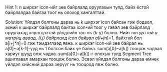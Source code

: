 Hint 1: n ширхэг icon-ийг зөв байрлалд оруулахын тулд, байх ёстой байрлалдаа байгаа тоог нь олоход хангалттай.

Solution: Үйлдэл болгоны дараа нь k ширхэг icon байсан гэж бодвол, эхний к ширхэг байрлалд байгаа icon-ий тоог у гэвэл зөв байрлалд оруулахад хэрэгцээтэй үйлдлийн тоо нь (k-y) болно.
Нийт n*m урттай a матриц аваад, (i,j) байрлалд icon байвал a[i+j*n]=1, байхгүй бол a[i+j*n]=0 гэж тэмдэглээд явна.
к ширхэг icon-ий зөв байрал нь a[0]~a[k-1]-үүд нь 1 болсон байх үе байна.
sum(a[0]~a[k]) тооцож чадвал хариуг шууд олж чадна. 
sum(a[0]~a[k])-г олохын тулд Segment Tree ашиглавал амархан тооцож болно. Эсвэл үйлдэл болгоны дараа өмнөх үйлдэл хийсний дараа зөрүүг нь тооцоод явж болно.